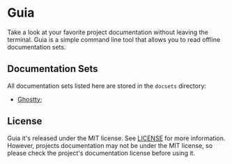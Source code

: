 # Guia

Take a look at your favorite project documentation without leaving the terminal.
Guia is a simple command line tool that allows you to read offline documentation
sets.

## Documentation Sets

All documentation sets listed here are stored in the `docsets` directory:

- [Ghostty](https://ghostty.org);

## License

Guia it's released under the MIT license. See [LICENSE](LICENSE) for more information.
However, projects documentation may not be under the MIT license, so please
check the project's documentation license before using it.
